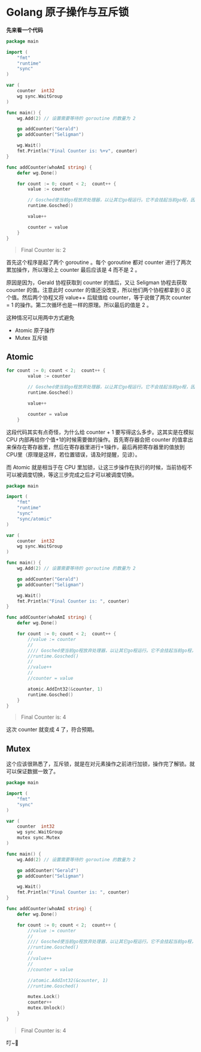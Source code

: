 # Golang 原子操作与互斥锁

**先来看一个代码**

```go
package main

import (
	"fmt"
	"runtime"
	"sync"
)

var (
	counter  int32
	wg sync.WaitGroup
)

func main() {
	wg.Add(2) // 设置需要等待的 goroutine 的数量为 2

	go addCounter("Gerald")
	go addCounter("Seligman")

	wg.Wait()
	fmt.Println("Final Counter is: %+v", counter)
}

func addCounter(whoAmI string) {
	defer wg.Done()

	for count := 0; count < 2;  count++ {
		value := counter

		// Gosched使当前go程放弃处理器，以让其它go程运行。它不会挂起当前go程，因此当前go程未来会恢复执行。
		runtime.Gosched()

		value++

		counter = value
	}
}
```

> Final Counter is:  2

首先这个程序是起了两个 goroutine 。每个 goroutine 都对 counter 进行了两次累加操作，所以理论上 counter 最后应该是 4 而不是 2 。

原因是因为，Gerald 协程获取到 counter 的值后，又让 Seligman 协程去获取 counter 的值。注意此时 counter 的值还没改变，所以他们两个协程都拿到 0 这个值。然后两个协程又将 value++ 后赋值给 counter，等于说做了两次 counter = 1 的操作。第二次循环也是一样的原理。所以最后的值是 2 。

这种情况可以用两中方式避免

- Atomic 原子操作
- Mutex 互斥锁

## Atomic

```go
for count := 0; count < 2;  count++ {
		value := counter

		// Gosched使当前go程放弃处理器，以让其它go程运行。它不会挂起当前go程，因此当前go程未来会恢复执行。
		runtime.Gosched()

		value++

		counter = value
	}
```

这段代码其实有点奇怪，为什么给 counter + 1 要写得这么多步。这其实是在模拟 CPU 内部再给你个值+1的时候需要做的操作。首先寄存器会把 counter 的值拿出来保存在寄存器里，然后在寄存器里进行+1操作，最后再把寄存器里的值放到CPU里（原理是这样，若位置错误，请及时提醒，见谅）。

而 Atomic 就是相当于在 CPU 里加锁，让这三步操作在执行的时候，当前协程不可以被调度切换，等这三步完成之后才可以被调度切换。

```go
package main

import (
	"fmt"
	"runtime"
	"sync"
	"sync/atomic"
)

var (
	counter  int32
	wg sync.WaitGroup
)

func main() {
	wg.Add(2) // 设置需要等待的 goroutine 的数量为 2

	go addCounter("Gerald")
	go addCounter("Seligman")

	wg.Wait()
	fmt.Println("Final Counter is: ", counter)
}

func addCounter(whoAmI string) {
	defer wg.Done()

	for count := 0; count < 2;  count++ {
		//value := counter
		//
		//// Gosched使当前go程放弃处理器，以让其它go程运行。它不会挂起当前go程，因此当前go程未来会恢复执行。
		//runtime.Gosched()
		//
		//value++
		//
		//counter = value

		atomic.AddInt32(&counter, 1)
		runtime.Gosched()
	}
}
```

> Final Counter is:  4

这次 counter 就变成 4 了，符合预期。

## Mutex

这个应该很熟悉了，互斥锁，就是在对元素操作之前进行加锁，操作完了解锁。就可以保证数据一致了。

```go
package main

import (
	"fmt"
	"sync"
)

var (
	counter  int32
	wg sync.WaitGroup
	mutex sync.Mutex
)

func main() {
	wg.Add(2) // 设置需要等待的 goroutine 的数量为 2

	go addCounter("Gerald")
	go addCounter("Seligman")

	wg.Wait()
	fmt.Println("Final Counter is: ", counter)
}

func addCounter(whoAmI string) {
	defer wg.Done()

	for count := 0; count < 2;  count++ {
		//value := counter
		//
		//// Gosched使当前go程放弃处理器，以让其它go程运行。它不会挂起当前go程，因此当前go程未来会恢复执行。
		//runtime.Gosched()
		//
		//value++
		//
		//counter = value

		//atomic.AddInt32(&counter, 1)
		//runtime.Gosched()

		mutex.Lock()
		counter++
		mutex.Unlock()
	}
}
```

> Final Counter is:  4

叮~:bell:

